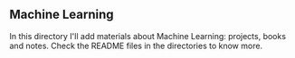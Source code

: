 ## Machine Learning
In this directory I'll add materials about Machine Learning: projects, books and notes. 
Check the README files in the directories to know more.
